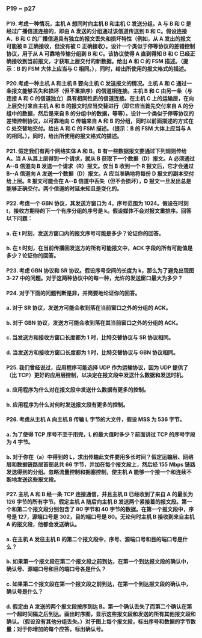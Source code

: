 ### P19 ~ p27

#### P19. 考虑一种情况，主机 A 想同时向主机 B 和主机 C 发送分组。A 与 B 和 C 是经过广播信道连接的，即由 A 发送的分组通过该信道传送到 B 和 C。假设连接 A、B 和 C 的广播信道具有独立的报文丢失和损坏特性（例如，从 A 发出的报文可能被 B 正确接收，但没有被 C 正确接收）。设计一个类似于停等协议的差错控制协议，用于从 A 可靠地传输分组到 B 和 C。该协议使得 A 直到得知 B 和 C 已经正确接收到当前报文，才获取上层交付的新数据。给出 A 和 C 的 FSM 描述。（提示：B 的 FSM 大体上应当与 C 相同。），同时，给出所使用的报文格式的描述。

#### P20.考虑一种主机 A 和主机 B 要向主机 C 发送报文的情况。主机 A 和 C 通过一条报文能够丢失和损坏（但不重排序）的信道相连接。主机 B 和 C 由另一条（与连接 A 和 C 的信道独立）具有相同性质的信道连接。在主机 C 上的运输层，在向上层交付来自主机 A 和 B 的报文时应当交替进行（即它应当首先交付来自 A 的分组中的数据，然后是来自 B 的分组中的数据，等等）。设计一个类似于停等协议的差错控制协议，以可靠地向 C 传输来自 A 和 B 的分组，同时以前面描述的方式在 C 处交替地交付。给出 A 和 C 的 FSM 描述。（提示：B 的 FSM 大体上应当与 A 的相同。），同时，给出所使用的报文格式的描述。

#### P21. 假定我们有两个网络实体 A 和 B。B 有一些数据报文要通过下列规则传给 A。当 A 从其上层得到一个请求，就从 B 获取下一个数据（D）报文。A 必须通过 A--B 信道向 B 发送一个请求（R）报文。仅当 B 收到一个 R 报文后，它才会通过 B--A 信道向 A 发送一个数据（D）报文。A 应当准确地将每份 D 报文的副本交付给上层。R 报文可能会在 A--B 信道中丢失（但不会损坏），D 报文一旦发出总是能够正确交付。两个信道的时延未知且是变化的。

#### P22. 考虑一个 GBN 协议，其发送方窗口为 4，序号范围为 1024。假设在时刻 t，接收方期待的下一个有序分组的序号是 k。假设媒体不会对报文重排序。回答以下问题：
#### a. 在 t 时刻，发送方窗口内的报文序号可能是多少？论证你的回答。
#### b. 在 t 时刻，在当前传播回发送方的所有可能报文中，ACK 字段的所有可能值是多少？论证你的回答。

#### P23. 考虑 GBN 协议和 SR 协议。假设序号空间的长度为 k，那么为了避免出现图 3-27 中的问题。对于这两种协议中的每一种，允许的发送窗口最大为多少？

#### P24. 对于下面的问题判断是非，并简要地论证你的回答。
#### a. 对于 SR 协议，发送方可能会收到落在当前窗口之外的分组的 ACK。
#### b. 对于 GBN 协议，发送方可能会收到落在其当前窗口之外的分组的 ACK。
#### c. 当发送方和接收方窗口长度都为 1 时，比特交替协议与 SR 协议相同。
#### d. 当发送方和接收方窗口长度都为 1 时，比特交替协议与 GBN 协议相同。

#### P25. 我们曾经说过，应用程序可能选择 UDP 作为运输协议，因为 UDP 提供了（比 TCP）更好的应用层控制，以决定在报文段中发送什么数据和发送时机。
#### a. 应用程序为什么对在报文段中发送什么数据有更多的控制。
#### b. 应用程序为什么对何时发送报文段有更多的控制。

#### P26. 考虑从主机 A 向主机 B 传输 L 字节的大文件，假设 MSS 为 536 字节。
#### a. 为了使得 TCP 序号不至于用完，L 的最大值时多少？前面讲过 TCP 的序号字段为 4 字节。
#### b. 对于你在（a）中得到的 L，求出传输此文件要用多长时间？假定运输层、网络层和数据链路层首部总共 66 字节，并加在每个报文段上，然后经 155 Mbps 链路发送得到的分组。忽略流量控制和拥塞控制，使主机 A 能够一个接一个和连续不断地发送这些报文段。

#### P27. 主机 A 和 B 经一条 TCP 连接通信，并且主机 B 已经收到了来自 A 的最长为 126 字节的所有字节。假定主机 A 随后向主机 B 发送两个紧接着的报文段。第一个和第二个报文段分别包含了 80 字节和 40 字节的数据。在第一个报文段中，序号是 127，源端口号是 302，目的端口号是 80。无论何时主机 B 接收到来自主机 A 的报文段，他都会发送确认。
#### a. 在主机 A 发往主机 B 的第二个报文段中，序号、源端口号和目的端口号是什么？
#### b. 如果第一个报文段在第二个报文段之前到达，在第一个到达报文段的确认中，确认号、源端口号和目的端口号各是什么？
#### c. 如果第二个报文段在第一个报文段之前到达，在第一个到达报文段的确认中，确认号是什么？
#### d. 假定由 A 发送的两个报文段按序到达 B。第一个确认丢失了而第二个确认在第一个超时间隔之后到达。画出时序图，显示这些报文段和发送的所有其他报文段和确认。（假设没有其他分组丢失。）对于图上每个报文段，标出序号和数据的字节数量；对于你增加的每个应答，标出确认号。